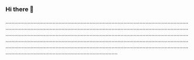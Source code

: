 ### Hi there 👋

........................................................................................................................................................................................................................................................................................................................................................................................................................................................................................................................................................................................................................................................................................................................
